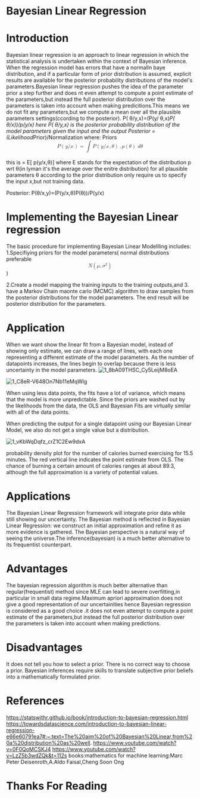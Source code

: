 # Bayesian Linear Regression

# Introduction
  Bayesian linear regression is an approach to linear regression in which the statistical analysis is undertaken within the context of Bayesian inference. When the regression model has errors that have a normalIn baye distribution, and if a particular form of prior distribution is assumed, explicit results are available for the posterior probability distributions of the model's parameters.Bayesian linear regression pushes the idea of the parameter prior a step further and does nt even attempt to compute a point estimate of the parameters,but instead the full posterior distribution over the parameters is taken into account when making predicitions.This means we do not fit any parameters,but we compute a mean over all the plausible parameters settings(ccording to the posterior).
 P( &#x3B8;/y,x)=(P(y/ &#x3B8;,x)*P( &#x3B8;/x))/p(y/x)
 here P( &#x3B8;/y,x) is the posterior probability distribution  of the model parameters given the input and the output
 Posterior =(Likelihood*Prior)/Normalization where:
 Priors
 <math xmlns="http://www.w3.org/1998/Math/MathML" display="block">
  <mi>P</mi>
  <mrow data-mjx-texclass="INNER">
    <mo data-mjx-texclass="OPEN">(</mo>
    <mfrac>
      <mi>y</mi>
      <mi>/</mi>
      <mi>x</mi>
    </mfrac>
    <mo data-mjx-texclass="CLOSE">)</mo>
  </mrow>
  <mo>=</mo>
  <msubsup>
    <mo data-mjx-texclass="OP">&#x222B;</mo>
    <mrow></mrow>
    <mrow></mrow>
  </msubsup>
  <mi>P</mi>
  <mrow data-mjx-texclass="INNER">
    <mo data-mjx-texclass="OPEN">(</mo>
    <mfrac>
      <mi>y</mi>
      <mi>/</mi>
      <mi>x</mi>
    </mfrac>
    <mo>,</mo>
    <mi>&#x3B8;</mi>
    <mo data-mjx-texclass="CLOSE">)</mo>
  </mrow>
  <mo>.</mo>
  <mi>p</mi>
  <mrow data-mjx-texclass="INNER">
    <mo data-mjx-texclass="OPEN">(</mo>
    <mi>&#x3B8;</mi>
    <mo data-mjx-texclass="CLOSE">)</mo>
  </mrow>
  <mtext>&#xA0;</mtext>
  <mi>d</mi>
  <mi>&#x3B8;</mi>
</math>
 
 this is = E[ p(y/x,&#x3B8;)] where E stands for the expectation of  the distribution p wrt &#x3B8;(in lyman it's the average over the enitre distribution)
 for all plausible parameters &#x3B8; according to the prior distribution only require us to specify the input x,but not training data.

Posterior:
P(&#x3B8;/x,y)=(P(y/x,&#x3B8;)P(&#x3B8;))/P(y/x)
# Implementing the Bayesian Linear regression 
The basic procedure for implementing Bayesian Linear Modellling includes:
1.Specifiying priors for the model parameters( normal distributions preferable <math xmlns="http://www.w3.org/1998/Math/MathML" display="block">
  <mi>N</mi>
  <mrow data-mjx-texclass="INNER">
    <mo data-mjx-texclass="OPEN">(</mo>
    <mi>&#x3BC;</mi>
    <mo>,</mo>
    <msup>
      <mi>&#x3C3;</mi>
      <mn>2</mn>
    </msup>
    <mo data-mjx-texclass="CLOSE">)</mo>
  </mrow>
</math>) 

2.Create a model mapping the training inputs to the training outputs,and 
3. have a Markov Chain maonte carlo (MCMC) algorithm to draw samples from the posterior distributions for the model parameters.
The end result will be posterior distribution for the parameters.
# Application
When we want show the linear fit from a Bayesian model, instead of showing only estimate, we can draw a range of lines, with each one representing a different estimate of the model parameters. As the number of datapoints increases, the lines begin to overlap because there is less uncertainty in the model parameters.
![1_8bA09THSC_Cy5LeijM8oEA](https://user-images.githubusercontent.com/70088281/111058347-02bf4000-84b4-11eb-94d4-1f008040f470.png) 

![1_C8eR-V648On7Nb11eMqWlg](https://user-images.githubusercontent.com/70088281/111058375-369a6580-84b4-11eb-8913-202339fe03d8.png)

When using less data points, the fits have a lot of variance, which means that the model is more unpredictable. Since the priors are washed out by the likelihoods from the data, the OLS and Bayesian Fits are virtually similar with all of the data points.<br />

When predicting the output for a single datapoint using our Bayesian Linear Model, we also do not get a single value but a distribution.

![1_vKbWqDqfz_crZ1C2Ew9dxA](https://user-images.githubusercontent.com/70088281/111058448-b9bbbb80-84b4-11eb-9d9c-c39495874b6d.png)

 probability density plot for the number of calories burned exercising for 15.5 minutes. The red vertical line indicates the point estimate from OLS.
 The chance of burning a certain amount of calories ranges at about 89.3, although the full approximation is a variety of potential values.
 # Applications
 The Bayesian Linear Regression framework will integrate prior data while still showing our uncertainty. The Bayesian method is reflected in Bayesian Linear Regression: we construct an initial approximation and refine it as more evidence is gathered. The Bayesian perspective is a natural way of seeing the universe.The inference(bayesian) is a much better alternative to its frequentist counterpart.
 # Advantages
 The bayesian regression algorithm is much better alternative than regular(frequentist) method since MLE can lead to severe overfitting,in particular in small data regime.Maximum apriori approximation does not give a good representation of our uncertainities hence Bayesian regression is considered as a good choice .it does not even attempt to compute a point estimate of the parameters,but instead the full posterior distribution over the parameters is taken into account when making predictions.
 # Disadvantages
 It does not tell you how to select a prior. There is no correct way to choose a prior. Bayesian inferences require skills to translate subjective prior beliefs into a mathematically formulated prior.
 # References
 https://statswithr.github.io/book/introduction-to-bayesian-regression.html
 https://towardsdatascience.com/introduction-to-bayesian-linear-regression-e66e60791ea7#:~:text=The%20aim%20of%20Bayesian%20Linear,from%20a%20distribution%20as%20well.
 https://www.youtube.com/watch?v=0F0QoMCSKJ4
 https://www.youtube.com/watch?v=LzZ5b3wdZQk&t=112s
 books:mathematics for machine learning:Marc Peter Deisenroth,A.Aldo Faisal,Cheng Soon Ong
 
# Thanks For Reading
